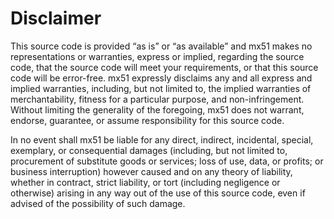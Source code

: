 # Disclaimer

This source code is provided “as is” or “as available” and mx51 makes no representations or warranties, express or implied, regarding the source code, that the source code will meet your requirements, or that this source code will be error-free. mx51 expressly disclaims any and all express and implied warranties, including, but not limited to, the implied warranties of merchantability, fitness for a particular purpose, and non-infringement. Without limiting the generality of the foregoing, mx51 does not warrant, endorse, guarantee, or assume responsibility for this source code.   

In no event shall mx51 be liable for any direct, indirect, incidental, special, exemplary, or consequential damages (including, but not limited to, procurement of substitute goods or services; loss of use, data, or profits; or business interruption) however caused and on any theory of liability, whether in contract, strict liability, or tort (including negligence or otherwise) arising in any way out of the use of this source code, even if advised of the possibility of such damage.
